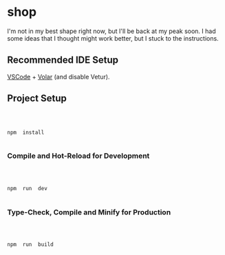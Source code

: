 # shop

I'm not in my best shape right now, but I'll be back at my peak soon.
I had some ideas that I thought might work better, but I stuck to the instructions.

## Recommended IDE Setup

[VSCode](https://code.visualstudio.com/) + [Volar](https://marketplace.visualstudio.com/items?itemName=Vue.volar) (and disable Vetur).

## Project Setup

```sh



npm  install



```

### Compile and Hot-Reload for Development

```sh



npm  run  dev



```

### Type-Check, Compile and Minify for Production

```sh



npm  run  build



```
